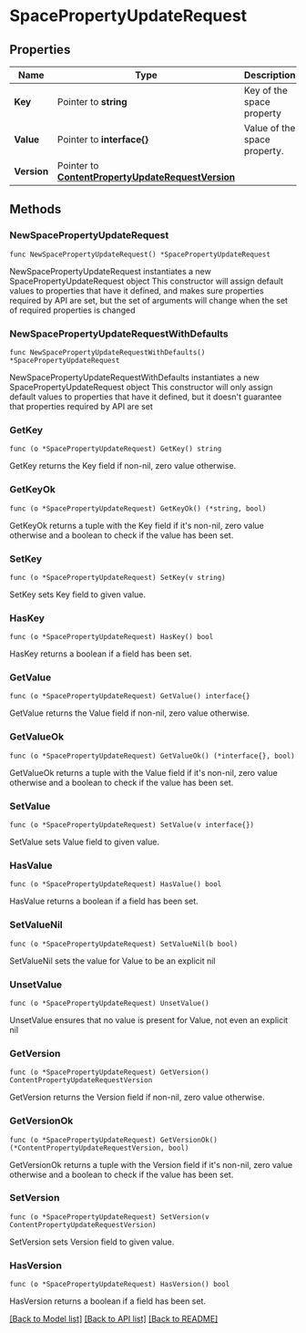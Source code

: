 # SpacePropertyUpdateRequest

## Properties

Name | Type | Description | Notes
------------ | ------------- | ------------- | -------------
**Key** | Pointer to **string** | Key of the space property | [optional] 
**Value** | Pointer to **interface{}** | Value of the space property. | [optional] 
**Version** | Pointer to [**ContentPropertyUpdateRequestVersion**](ContentPropertyUpdateRequestVersion.md) |  | [optional] 

## Methods

### NewSpacePropertyUpdateRequest

`func NewSpacePropertyUpdateRequest() *SpacePropertyUpdateRequest`

NewSpacePropertyUpdateRequest instantiates a new SpacePropertyUpdateRequest object
This constructor will assign default values to properties that have it defined,
and makes sure properties required by API are set, but the set of arguments
will change when the set of required properties is changed

### NewSpacePropertyUpdateRequestWithDefaults

`func NewSpacePropertyUpdateRequestWithDefaults() *SpacePropertyUpdateRequest`

NewSpacePropertyUpdateRequestWithDefaults instantiates a new SpacePropertyUpdateRequest object
This constructor will only assign default values to properties that have it defined,
but it doesn't guarantee that properties required by API are set

### GetKey

`func (o *SpacePropertyUpdateRequest) GetKey() string`

GetKey returns the Key field if non-nil, zero value otherwise.

### GetKeyOk

`func (o *SpacePropertyUpdateRequest) GetKeyOk() (*string, bool)`

GetKeyOk returns a tuple with the Key field if it's non-nil, zero value otherwise
and a boolean to check if the value has been set.

### SetKey

`func (o *SpacePropertyUpdateRequest) SetKey(v string)`

SetKey sets Key field to given value.

### HasKey

`func (o *SpacePropertyUpdateRequest) HasKey() bool`

HasKey returns a boolean if a field has been set.

### GetValue

`func (o *SpacePropertyUpdateRequest) GetValue() interface{}`

GetValue returns the Value field if non-nil, zero value otherwise.

### GetValueOk

`func (o *SpacePropertyUpdateRequest) GetValueOk() (*interface{}, bool)`

GetValueOk returns a tuple with the Value field if it's non-nil, zero value otherwise
and a boolean to check if the value has been set.

### SetValue

`func (o *SpacePropertyUpdateRequest) SetValue(v interface{})`

SetValue sets Value field to given value.

### HasValue

`func (o *SpacePropertyUpdateRequest) HasValue() bool`

HasValue returns a boolean if a field has been set.

### SetValueNil

`func (o *SpacePropertyUpdateRequest) SetValueNil(b bool)`

 SetValueNil sets the value for Value to be an explicit nil

### UnsetValue
`func (o *SpacePropertyUpdateRequest) UnsetValue()`

UnsetValue ensures that no value is present for Value, not even an explicit nil
### GetVersion

`func (o *SpacePropertyUpdateRequest) GetVersion() ContentPropertyUpdateRequestVersion`

GetVersion returns the Version field if non-nil, zero value otherwise.

### GetVersionOk

`func (o *SpacePropertyUpdateRequest) GetVersionOk() (*ContentPropertyUpdateRequestVersion, bool)`

GetVersionOk returns a tuple with the Version field if it's non-nil, zero value otherwise
and a boolean to check if the value has been set.

### SetVersion

`func (o *SpacePropertyUpdateRequest) SetVersion(v ContentPropertyUpdateRequestVersion)`

SetVersion sets Version field to given value.

### HasVersion

`func (o *SpacePropertyUpdateRequest) HasVersion() bool`

HasVersion returns a boolean if a field has been set.


[[Back to Model list]](../README.md#documentation-for-models) [[Back to API list]](../README.md#documentation-for-api-endpoints) [[Back to README]](../README.md)



